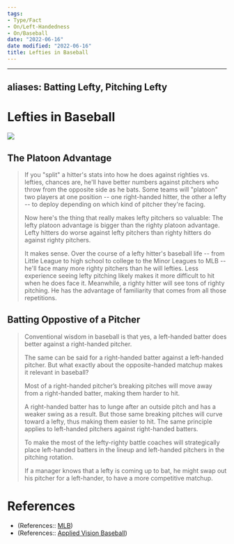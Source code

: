 ```yaml
---
tags:
- Type/Fact
- On/Left-Handedness
- On/Baseball
date: "2022-06-16"
date modified: "2022-06-16"
title: Lefties in Baseball
---
```


---
aliases: Batting Lefty, Pitching Lefty
---

# Lefties in Baseball
![](https://i.imgur.com/KsAhuAi.png)

## The Platoon Advantage
> If you "split" a hitter's stats into how he does against righties vs. lefties, chances are, he'll have better numbers against pitchers who throw from the opposite side as he bats. Some teams will "platoon" two players at one position -- one right-handed hitter, the other a lefty -- to deploy depending on which kind of pitcher they're facing.
>
> Now here's the thing that really makes lefty pitchers so valuable: The lefty platoon advantage is bigger than the righty platoon advantage. Lefty hitters do worse against lefty pitchers than righty hitters do against righty pitchers.
>
> It makes sense. Over the course of a lefty hitter's baseball life -- from Little League to high school to college to the Minor Leagues to MLB -- he'll face many more righty pitchers than he will lefties. Less experience seeing lefty pitching likely makes it more difficult to hit when he does face it. Meanwhile, a righty hitter will see tons of righty pitching. He has the advantage of familiarity that comes from all those repetitions.

## Batting Oppostive of a Pitcher
> Conventional wisdom in baseball is that yes, a left-handed batter does better against a right-handed pitcher.
>
> The same can be said for a right-handed batter against a left-handed pitcher. But what exactly about the opposite-handed matchup makes it relevant in baseball?
>
> Most of a right-handed pitcher’s breaking pitches will move away from a right-handed batter, making them harder to hit.
>
> A right-handed batter has to lunge after an outside pitch and has a weaker swing as a result. But those same breaking pitches will curve toward a lefty, thus making them easier to hit. The same principle applies to left-handed pitchers against right-handed batters.
>
> To make the most of the lefty-righty battle coaches will strategically place left-handed batters in the lineup and left-handed pitchers in the pitching rotation.
>
> If a manager knows that a lefty is coming up to bat, he might swap out his pitcher for a left-hander, to have a more competitive matchup.

# References
- (References:: [MLB](https://www.mlb.com/news/why-left-handed-pitching-matters-in-baseball))
- (References:: [Applied Vision Baseball](https://appliedvisionbaseball.com/batting-left-handed-vs-right-handed/))
